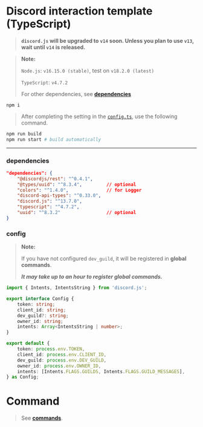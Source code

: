 # Discord interaction template (TypeScript)

> **`discord.js` will be upgraded to `v14` soon. Unless you plan to use `v13`, wait until `v14` is released.**

> **Note:**
>
> `Node.js`: `v16.15.0 (stable)`, test on `v18.2.0 (latest)`
>
> `TypeScript`: `v4.7.2`
>
> For other dependencies, see [**dependencies**](#dependencies)

```
npm i
```

> After completing the setting in the [`config.ts`](#config), use the following command.

```sh
npm run build
npm run start # build automatically
```

---

### dependencies

```json
"dependencies": {
    "@discordjs/rest": "^0.4.1",
    "@types/uuid": "^8.3.4",         // optional
    "colors": "^1.4.0",              // for Logger
    "discord-api-types": "^0.33.0",
    "discord.js": "^13.7.0",
    "typescript": "^4.7.2",
    "uuid": "^8.3.2"                 // optional
}
```

### config

> **Note:**
>
> If you have not configured `dev_guild`, it will be registered in **global commands**.
>
> _**It may take up to an hour to register global commands.**_

```ts
import { Intents, IntentsString } from 'discord.js';

export interface Config {
    token: string;
    client_id: string;
    dev_guild?: string;
    owner_id: string;
    intents: Array<IntentsString | number>;
}

export default {
    token: process.env.TOKEN,
    client_id: process.env.CLIENT_ID,
    dev_guild: process.env.DEV_GUILD,
    owner_id: process.env.OWNER_ID,
    intents: [Intents.FLAGS.GUILDS, Intents.FLAGS.GUILD_MESSAGES],
} as Config;
```

# Command

> See [**commands**](./commands/README.md).
